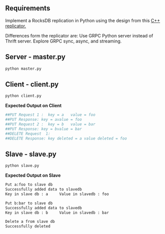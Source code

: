 ## Requirements

Implement a RocksDB replication in Python using the design from this [C++ replicator.](https://medium.com/@Pinterest_Engineering/open-sourcing-rocksplicator-a-real-time-rocksdb-data-replicator-558cd3847a9d)   

Differences form the replicator are:
Use GRPC Python server instead of Thrift server.
Explore GRPC sync, async, and streaming.

## Server - master.py
```sh
python master.py
```
## Client - client.py
```sh
python client.py
```
        
**Expected Output on Client**
```sh
##PUT Request 1 :  key = a   value = foo  
##PUT Response: key = avalue = foo 
##PUT Request 2 :  key = b   value = bar  
##PUT Response: key = bvalue = bar 
##DELETE Request  1:  
##DELETE Response: key deleted = a value deleted = foo
```
## Slave - slave.py 
```sh
python slave.py
```
**Expected Output on Slave**
```sh
Put a:foo to slave db
Successfully added data to slavedb 
Key in slave db : a     Value in slavedb : foo

Put b:bar to slave db 
Successfully added data to slavedb 
Key in slave db : b     Value in slavedb : bar

Delete a from slave db
Successfully deleted
```
